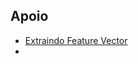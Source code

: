 ## Apoio

- [Extraindo Feature Vector](https://skannai.medium.com/finding-the-most-similar-10-images-using-a-feature-vector-74dd30511605#:~:text=Feature%20vector%20has%20multiple%20dimensions,effective%20in%20image%20feature%20extraction.)
-
